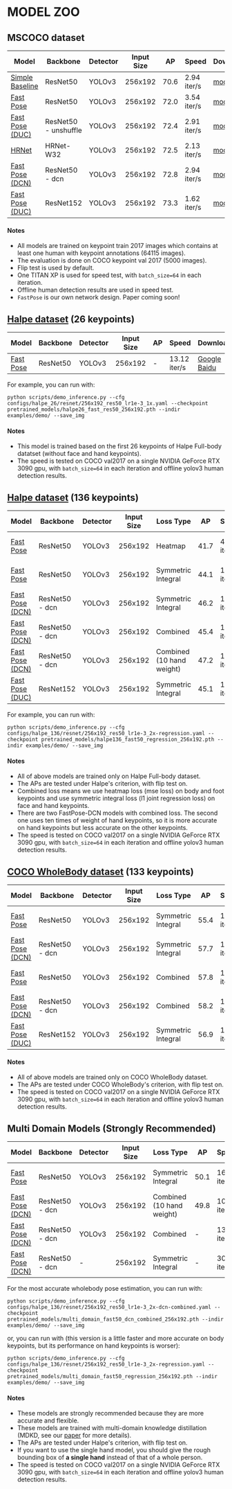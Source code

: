 # MODEL ZOO

## MSCOCO dataset 

| Model                    | Backbone | Detector | Input Size |     AP     | Speed |  Download | Config | Training Log |  
|--------------------------|----------|----------|------------|------------|-------|-----------|--------|--------------|
|[Simple Baseline](../configs/coco/resnet/256x192_res50_lr1e-3_1x-simple.yaml)    | ResNet50           | YOLOv3 | 256x192            | 70.6        | 2.94 iter/s | [model](https://drive.google.com/open?id=1nxyfUbvWDaaT9eDM7Y31ScSVPlGy6gfw) | [cfg](../configs/coco/resnet/256x192_res50_lr1e-3_1x-simple.yaml)    | [log](logs/simple_res50_256x192.log) |
|[Fast Pose](../configs/coco/resnet/256x192_res50_lr1e-3_1x.yaml)    | ResNet50           | YOLOv3 | 256x192            | 72.0        | 3.54 iter/s | [model](https://drive.google.com/open?id=1kQhnMRURFiy7NsdS8EFL-8vtqEXOgECn) | [cfg](../configs/coco/resnet/256x192_res50_lr1e-3_1x.yaml)    | [log](logs/fast_res50_256x192.log) |
|[Fast Pose (DUC)](../configs/coco/resnet/256x192_res50_lr1e-3_1x-duc.yaml)    | ResNet50 - unshuffle           | YOLOv3 | 256x192            | 72.4        | 2.91 iter/s | [model](https://drive.google.com/open?id=1RlnL_YnnmgOM4L9L2szFdUnTjwptqtL-) | [cfg](../configs/coco/resnet/256x192_res50_lr1e-3_1x-duc.yaml)    | [log](logs/fast_421_res50-shuffle_256x192.log) |
|[HRNet](../configs/coco/hrnet/256x192_w32_lr1e-3.yaml)    | HRNet-W32           | YOLOv3 | 256x192            | 72.5        | 2.13 iter/s | [model](https://drive.google.com/open?id=1i63BPlOnp2vSjIZ7ni4Yp3RCPQwqe922) | [cfg](../configs/coco/hrnet/256x192_w32_lr1e-3.yaml)    | [log](logs/hrnet_w32_256x192.log) |
|[Fast Pose (DCN)](../configs/coco/resnet/256x192_res50_lr1e-3_2x-dcn.yaml)    | ResNet50 - dcn           | YOLOv3 | 256x192            | 72.8        | 2.94 iter/s | [model](https://drive.google.com/open?id=1zUz9YIk6eALCbZrukxD7kQ554nhi1pVv) | [cfg](../configs/coco/resnet/256x192_res50_lr1e-3_2x-dcn.yaml)    | [log](logs/fast_dcn_res50_256x192.log) |
|[Fast Pose (DUC)](../configs/coco/resnet/256x192_res152_lr1e-3_1x-duc.yaml)    | ResNet152           | YOLOv3 | 256x192            | 73.3        | 1.62 iter/s | [model](https://drive.google.com/open?id=1kfyedqyn8exjbbNmYq8XGd2EooQjPtF9) | [cfg](../configs/coco/resnet/256x192_res152_lr1e-3_1x-duc.yaml)    | [log](logs/fast_421_res152_256x192.log) |

#### Notes
- All models are trained on keypoint train 2017 images which contains at least one human with keypoint annotations (64115 images).
- The evaluation is done on COCO keypoint val 2017 (5000 images).
- Flip test is used by default.
- One TITAN XP is used for speed test, with `batch_size=64` in each iteration.
- Offline human detection results are used in speed test.
- `FastPose` is our own network design. Paper coming soon!


## [Halpe dataset](https://github.com/Fang-Haoshu/Halpe-FullBody) (26 keypoints)

| Model                    | Backbone | Detector | Input Size |     AP     | Speed |  Download | Config |  
|--------------------------|----------|----------|------------|------------|-------|-----------|--------|
|[Fast Pose](../configs/halpe_26/resnet/256x192_res50_lr1e-3_1x.yaml)    | ResNet50           | YOLOv3 | 256x192            | -        | 13.12 iter/s | [Google](https://drive.google.com/file/d/1S-ROA28de-1zvLv-hVfPFJ5tFBYOSITb/view?usp=sharing) [Baidu](https://pan.baidu.com/s/1lvzMhoYgS6o6n8lVDx3GtQ) | [cfg](../configs/halpe_26/resnet/256x192_res50_lr1e-3_1x.yaml)    |

For example, you can run with:
```
python scripts/demo_inference.py --cfg configs/halpe_26/resnet/256x192_res50_lr1e-3_1x.yaml --checkpoint pretrained_models/halpe26_fast_res50_256x192.pth --indir examples/demo/ --save_img
```

#### Notes
- This model is trained based on the first 26 keypoints of Halpe Full-body datatset (without face and hand keypoints).
- The speed is tested on COCO val2017 on a single NVIDIA GeForce RTX 3090 gpu, with `batch_size=64` in each iteration and offline yolov3 human detection results.

## [Halpe dataset](https://github.com/Fang-Haoshu/Halpe-FullBody) (136 keypoints)

| Model                    | Backbone | Detector | Input Size | Loss Type |     AP     | Speed |  Download | Config |
|--------------------------|----------|----------|------------|------------|------------|-------|-----------|--------|
|[Fast Pose](../configs/halpe_136/resnet/256x192_res50_lr1e-3_2x.yaml)    | ResNet50           | YOLOv3 | 256x192            | Heatmap | 41.7      | 4.37 iter/s | [Google](https://drive.google.com/file/d/1LbKM2TOxKdpIZoDxCo6ldmOf62pw6z8A/view?usp=sharing) [Baidu(code: y8a0)](https://pan.baidu.com/s/1z1xKIyyet5y-rr7ZQSNX_A) | [cfg](../configs/halpe_136/resnet/256x192_res50_lr1e-3_2x-regression.yaml)    |
|[Fast Pose](../configs/halpe_136/resnet/256x192_res50_lr1e-3_2x-regression.yaml)    | ResNet50           | YOLOv3 | 256x192            | Symmetric Integral | 44.1  | 16.50 iter/s | [Google](https://drive.google.com/file/d/1_10JYI3O-VbrAiONfL36UxLf9UXMoUYA/view?usp=sharing) [Baidu(code: 9e4z)](https://pan.baidu.com/s/1lakMQbqIWdNV_Khm8Hfcpw) | [cfg](../configs/halpe_136/resnet/256x192_res50_lr1e-3_2x-regression.yaml)    |
|[Fast Pose (DCN)](../configs/halpe_136/resnet/256x192_res50_lr1e-3_2x-dcn-regression.yaml)    | ResNet50 - dcn           | YOLOv3 | 256x192            | Symmetric Integral | 46.2      | 16.58 iter/s | [Google](https://drive.google.com/file/d/1S49aDYGVjEJpx4MnFu7TFzzsbp7Si6h_/view?usp=sharing) [Baidu(code: 0yyf)](https://pan.baidu.com/s/1Xx2XJLrds80tp9QEQclR_A) | [cfg](../configs/halpe_136/resnet/256x192_res50_lr1e-3_2x-dcn-regression.yaml)    |
|[Fast Pose (DCN)](../configs/halpe_136/resnet/256x192_res50_lr1e-3_2x-dcn-combined.yaml)    | ResNet50 - dcn           | YOLOv3 | 256x192            | Combined | 45.4        | 10.07 iter/s | [Google](https://drive.google.com/file/d/1jt-V1Zh-eYgX_-2mrBTV9Ip6z7JjApEC/view?usp=sharing) [Baidu(code: hln3)](https://pan.baidu.com/s/1yZNora5LhH-6eeTEw2S15w) | [cfg](../configs/halpe_136/resnet/256x192_res50_lr1e-3_2x-dcn-combined.yaml)    |
|[Fast Pose (DCN)](../configs/halpe_136/resnet/256x192_res50_lr1e-3_2x-dcn-combined.yaml)    | ResNet50 - dcn           | YOLOv3 | 256x192            | Combined (10 hand weight) | 47.2        | 10.07 iter/s | [Google](https://drive.google.com/file/d/1nL2KYqxSnSZH8c7PRr_d9KEFxCEiyjAR/view?usp=sharing) [Baidu(code: jkyc)](https://pan.baidu.com/s/1RdldnKY93xsh0eWzz8nmgg) | [cfg](../configs/halpe_136/resnet/256x192_res50_lr1e-3_2x-dcn-combined.yaml)    |
|[Fast Pose (DUC)](../configs/halpe_136/resnet/256x192_res152_lr1e-3_1x-duc.yaml)    | ResNet152           | YOLOv3 | 256x192            | Symmetric Integral | 45.1        | 16.17 iter/s | [Google](https://drive.google.com/file/d/1zZotfE3WsBe1BxKimlK56wwJuK9E4EDs/view?usp=sharing) [Baidu(code: gaxj)](https://pan.baidu.com/s/1Tm_pV88kFkfqmw2Rzov8xg) | [cfg](../configs/halpe_136/resnet/256x192_res152_lr1e-3_1x-duc.yaml)    |

For example, you can run with:
```
python scripts/demo_inference.py --cfg configs/halpe_136/resnet/256x192_res50_lr1e-3_2x-regression.yaml --checkpoint pretrained_models/halpe136_fast50_regression_256x192.pth --indir examples/demo/ --save_img
```

#### Notes
- All of above models are trained only on Halpe Full-body dataset.
- The APs are tested under Halpe's criterion, with flip test on.
- Combined loss means we use heatmap loss (mse loss) on body and foot keypoints and use symmetric integral loss (l1 joint regression loss) on face and hand keypoints.
- There are two FastPose-DCN models with combined loss. The second one uses ten times of weight of hand keypoints, so it is more accurate on hand keypoints but less accurate on the other keypoints.
- The speed is tested on COCO val2017 on a single NVIDIA GeForce RTX 3090 gpu, with `batch_size=64` in each iteration and offline yolov3 human detection results.

## [COCO WholeBody dataset](https://github.com/jin-s13/COCO-WholeBody) (133 keypoints)

| Model                    | Backbone | Detector | Input Size | Loss Type |     AP     | Speed |  Download | Config |
|--------------------------|----------|----------|------------|------------|------------|-------|-----------|--------|
|[Fast Pose](../configs/coco_wholebody/resnet/256x192_res50_lr1e-3_2x-regression.yaml)    | ResNet50           | YOLOv3 | 256x192            | Symmetric Integral | 55.4      | 17.42 iter/s | [Google](https://drive.google.com/file/d/1WQlwRw7KiKBI2Wyb-lvnQX29R29NbhLz/view?usp=sharing) [Baidu(code: nw03)](https://pan.baidu.com/s/1I1yXJXgKQEag5IUhc3xFGQ) | [cfg](../configs/coco_wholebody/resnet/256x192_res50_lr1e-3_2x-regression.yaml)    |
|[Fast Pose (DCN)](../configs/coco_wholebody/resnet/256x192_res50_lr1e-3_2x-dcn-regression.yaml)    | ResNet50 - dcn           | YOLOv3 | 256x192            | Symmetric Integral | 57.7  | 16.70 iter/s | [Google](https://drive.google.com/file/d/10MgWM4rMORVaHNPyswal7RtrsehVV79X/view?usp=sharing) [Baidu(code: dq9k)](https://pan.baidu.com/s/1cz6lB-xIuwzBBFc1d7p67A) | [cfg](../configs/coco_wholebody/resnet/256x192_res50_lr1e-3_2x-combined.yaml)    |
|[Fast Pose](../configs/coco_wholebody/resnet/256x192_res50_lr1e-3_2x-combined.yaml)    | ResNet50           | YOLOv3 | 256x192            | Combined | 57.8       | 10.28 iter/s | [Google](https://drive.google.com/file/d/14wrc9q96bYqUc2efT8p8XzdTvLm-LwUT/view?usp=sharing) [Baidu(code: 7a56)](https://pan.baidu.com/s/1nML2nHn91-9n5B59axeYwA) | [cfg](../configs/coco_wholebody/resnet/256x192_res50_lr1e-3_2x-combined.yaml)    |
|[Fast Pose (DCN)](../configs/coco_wholebody/resnet/256x192_res50_lr1e-3_2x-dcn-combined.yaml)    | ResNet50 - dcn           | YOLOv3 | 256x192            | Combined | 58.2       | 10.22 iter/s | [Google](https://drive.google.com/file/d/1aP0nYujw32H-VoJBVsXS-DsBBY-UwI8Y/view?usp=sharing) [Baidu(code: 99ee)](https://pan.baidu.com/s/1dbY6rELFy-ZTJptN5fsUqg) | [cfg](../configs/coco_wholebody/resnet/256x192_res50_lr1e-3_2x-dcn-combined.yaml)    |
|[Fast Pose (DUC)](../configs/coco_wholebody/resnet/256x192_res152_lr1e-3_1x-duc.yaml)    | ResNet152           | YOLOv3 | 256x192            | Symmetric Integral | 56.9        | 15.72 iter/s | [Google](https://drive.google.com/file/d/1ktBwkG1KL3_iFbPXAh5gua0zX92p-1KV/view?usp=sharing) [Baidu(code: jw3u)](https://pan.baidu.com/s/1TSI2JLk0o5lFPwGf216tNg) | [cfg](../configs/coco_wholebody/resnet/256x192_res152_lr1e-3_1x-duc.yaml)    |

#### Notes
- All of above models are trained only on COCO WholeBody dataset.
- The APs are tested under COCO WholeBody's criterion, with flip test on.
- The speed is tested on COCO val2017 on a single NVIDIA GeForce RTX 3090 gpu, with `batch_size=64` in each iteration and offline yolov3 human detection results.

## Multi Domain Models **(Strongly Recommended)**
| Model                    | Backbone | Detector | Input Size | Loss Type |     AP     | Speed |  Download | Config | #keypoints |
|--------------------------|----------|----------|------------|------------|------------|-------|-----------|--------|--------------|
|[Fast Pose](../configs/halpe_coco_wholebody_136/resnet/256x192_res50_lr1e-3_2x-regression.yaml)    | ResNet50           | YOLOv3 | 256x192            | Symmetric Integral | 50.1       | 16.28 iter/s | [Google](https://drive.google.com/file/d/1Bb3kPoFFt-M0Y3ceqNO8DTXi1iNDd4gI/view?usp=sharing) [Baidu(code: d0wi)](https://pan.baidu.com/s/1GaHzMHTqYze2rVn7u1sjVg) | [cfg](../configs/halpe_136/resnet/256x192_res50_lr1e-3_2x-regression.yaml)    | 136 |
|[Fast Pose (DCN)](../configs/halpe_136/resnet/256x192_res50_lr1e-3_2x-dcn-combined.yaml)    | ResNet50 - dcn           | YOLOv3 | 256x192            | Combined (10 hand weight) | 49.8        | 10.35 iter/s | [Google](https://drive.google.com/file/d/1wX1Z2ZOoysgSNovlgiEtJKpbR8tUBWYR/view?usp=sharing) [Baidu(code: app1)](https://pan.baidu.com/s/1bIro0XfYj0FIVf84QzdDoQ) | [cfg](../configs/halpe_136/resnet/256x192_res50_lr1e-3_2x-dcn-combined.yaml)    | 136 |
|[Fast Pose (DCN)](../configs/halpe_68_noface/resnet/256x192_res50_lr1e-3_2x-dcn-combined.yaml)    | ResNet50 - dcn           | YOLOv3 | 256x192            | Combined | -        | 13.88 iter/s | [Google](https://drive.google.com/file/d/14Qn9gxm-EVzqFi7v25Y5TqKIvrFLy_BR/view?usp=sharing) [Baidu(code: 6kwr)](https://pan.baidu.com/s/1GLNxN3gfekUVY0HZu41fJQ) | [cfg](../configs/halpe_68_noface/resnet/256x192_res50_lr1e-3_2x-dcn-combined.yaml)    | 68 (no face) |
|[Fast Pose (DCN)](../configs/single_hand/resnet/256x192_res50_lr1e-3_2x-dcn-regression.yaml)    | ResNet50 - dcn           | - | 256x192            | Symmetric Integral | -        | 30.20 iter/s | [Google](https://drive.google.com/file/d/1MntndimlUP5Hxef1UN9ZDMBVglfA606J/view?usp=sharing) [Baidu(code: nwxx)](https://pan.baidu.com/s/1OR-uH25MFQ7kY8Gt_aJfbw ) | [cfg](../configs/single_hand/resnet/256x192_res50_lr1e-3_2x-dcn-regression.yaml)    | 21 (single hand) |

For the most accurate wholebody pose estimation, you can run with:
```
python scripts/demo_inference.py --cfg configs/halpe_136/resnet/256x192_res50_lr1e-3_2x-dcn-combined.yaml --checkpoint pretrained_models/multi_domain_fast50_dcn_combined_256x192.pth --indir examples/demo/ --save_img
```
or, you can run with (this version is a little faster and more accurate on body keypoints, but its performance on hand keypoints is worser):
```
python scripts/demo_inference.py --cfg configs/halpe_136/resnet/256x192_res50_lr1e-3_2x-regression.yaml --checkpoint pretrained_models/multi_domain_fast50_regression_256x192.pth --indir examples/demo/ --save_img
```

#### Notes
- These models are strongly recommended because they are more accurate and flexible.
- These models are trained with multi-domain knowledge distillation (MDKD, see our [paper]() for more details).
- The APs are tested under Halpe's criterion, with flip test on.
- If you want to use the single hand model, you should give the rough bounding box of **a single hand** instead of that of a whole person.
- The speed is tested on COCO val2017 on a single NVIDIA GeForce RTX 3090 gpu, with `batch_size=64` in each iteration and offline yolov3 human detection results.
